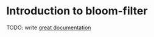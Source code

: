 # Introduction to bloom-filter

TODO: write [great documentation](http://jacobian.org/writing/what-to-write/)
